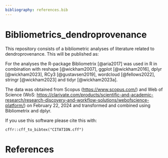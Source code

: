 ```yaml
---
bibliography: references.bib
---
```


# Bibliometrics_dendroprovenance

This repository consists of a bibliometric analyses of literature related to dendroprovenance. This will be published as:

For the analyses the R-package Bibliometrix [@aria2017] was used in R in combination with reshape [@wickham2007], ggplot [@wickham2016], dplyr [@wickham2023], RCy3 [@gustavsen2019], wordcloud [@fellows2022], stringr [@wickham2023] and tidyr [@wickham2023a].

The data was obtained from Scopus (<https://www.scopus.com/>) and Web of Science (WoS: <https://clarivate.com/products/scientific-and-academic-research/research-discovery-and-workflow-solutions/webofscience-platform/>) on February 22, 2024 and transformed and combined using Bibliometrix and dplyr.

If you use this software please cite this with:

```{r}
cffr::cff_to_bibtex("CITATION.cff")
```

# References
